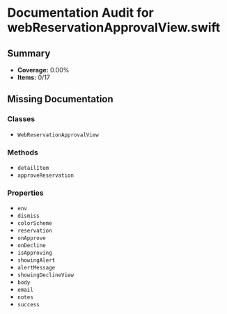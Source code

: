 # Documentation Audit for webReservationApprovalView.swift

## Summary

- **Coverage:** 0.00%
- **Items:** 0/17

## Missing Documentation

### Classes
- `WebReservationApprovalView`

### Methods
- `detailItem`
- `approveReservation`

### Properties
- `env`
- `dismiss`
- `colorScheme`
- `reservation`
- `onApprove`
- `onDecline`
- `isApproving`
- `showingAlert`
- `alertMessage`
- `showingDeclineView`
- `body`
- `email`
- `notes`
- `success`
